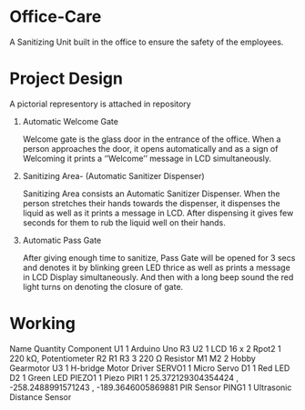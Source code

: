 # Office-Care
A Sanitizing Unit built in the office to ensure the safety of the employees.
#  Project Design
A pictorial representory is attached in repository
1.	Automatic Welcome Gate

     Welcome gate is the glass door in the entrance of the office. When a person approaches the door, it opens automatically and as a sign of Welcoming it prints a ‘’Welcome’’          message in LCD simultaneously. 
2.	Sanitizing Area- (Automatic Sanitizer Dispenser)

     Sanitizing Area consists an Automatic Sanitizer Dispenser. When the person stretches their hands towards the dispenser, it dispenses the liquid as well as it prints a message      in LCD. After dispensing it gives few seconds for them to rub the liquid well on their hands. 
3.	Automatic Pass Gate

     After giving enough time to sanitize, Pass Gate will be opened for 3 secs and denotes it by blinking green LED thrice as well as prints a message in LCD Display
     simultaneously. And then with a long beep sound the red light turns on denoting the closure of gate. 
#  Working
Name	 Quantity	  Component
U1	1	       Arduino Uno R3
U2	1	       LCD 16 x 2
Rpot2	1	220 kΩ, Potentiometer
R2
R1
R3	3	220 Ω Resistor
M1
M2	2	Hobby Gearmotor
U3	1	H-bridge Motor Driver
SERVO1	1	Micro Servo
D1	1	Red LED
D2	1	Green LED
PIEZO1	1	Piezo
PIR1	1	25.372129304354424 , -258.2488991571243 , -189.3646005869881 PIR Sensor
PING1	1	Ultrasonic Distance Sensor


